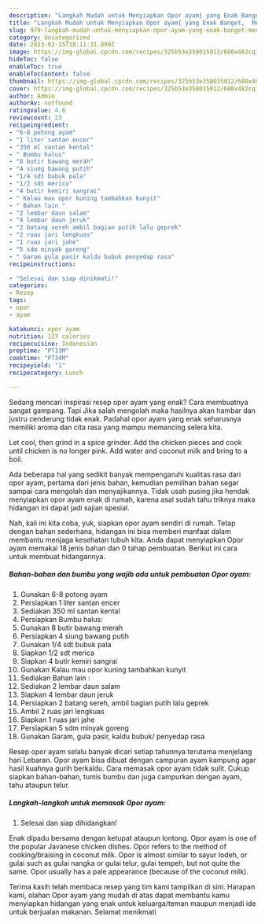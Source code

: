 ```yaml
---
description: "Langkah Mudah untuk Menyiapkan Opor ayam{ yang Enak Banget,  Menu Buat lebaran"
title: "Langkah Mudah untuk Menyiapkan Opor ayam{ yang Enak Banget,  Menu Buat lebaran"
slug: 979-langkah-mudah-untuk-menyiapkan-opor-ayam-yang-enak-banget-menu-buat-lebaran
category: Uncategorized
date: 2023-02-15T18:11:31.899Z
image: https://img-global.cpcdn.com/recipes/325b53e358015912/680x482cq70/opor-ayam-foto-resep-utama.jpg
hideToc: false
enableToc: true
enableTocContent: false
thumbnail: https://img-global.cpcdn.com/recipes/325b53e358015912/680x482cq70/opor-ayam-foto-resep-utama.jpg
cover: https://img-global.cpcdn.com/recipes/325b53e358015912/680x482cq70/opor-ayam-foto-resep-utama.jpg
author: Admin
authorAv: notfound
ratingvalue: 4.6
reviewcount: 23
recipeingredient:
- "6-8 potong ayam"
- "1 liter santan encer"
- "350 ml santan kental"
- " Bumbu halus"
- "8 butir bawang merah"
- "4 siung bawang putih"
- "1/4 sdt bubuk pala"
- "1/2 sdt merica"
- "4 butir kemiri sangrai"
- " Kalau mau opor kuning tambahkan kunyit"
- " Bahan lain "
- "2 lembar daun salam"
- "4 lembar daun jeruk"
- "2 batang sereh ambil bagian putih lalu geprek"
- "2 ruas jari lengkuas"
- "1 ruas jari jahe"
- "5 sdm minyak goreng"
- " Garam gula pasir kaldu bubuk penyedap rasa"
recipeinstructions:

- "Selesai dan siap dinikmati!"
categories:
- Resep
tags:
- opor
- ayam

katakunci: opor ayam 
nutrition: 127 calories
recipecuisine: Indonesian
preptime: "PT13M"
cooktime: "PT34M"
recipeyield: "1"
recipecategory: Lunch

---
```



Sedang mencari inspirasi resep opor ayam yang enak? Cara membuatnya sangat gampang. Tapi Jika salah mengolah maka hasilnya akan hambar dan justru cenderung tidak enak. Padahal opor ayam yang enak seharusnya memiliki aroma dan cita rasa yang mampu memancing selera kita.


Let cool, then grind in a spice grinder. Add the chicken pieces and cook until chicken is no longer pink. Add water and coconut milk and bring to a boil.

Ada beberapa hal yang sedikit banyak mempengaruhi kualitas rasa dari opor ayam, pertama dari jenis bahan, kemudian pemilihan bahan segar sampai cara mengolah dan menyajikannya. Tidak usah pusing jika hendak menyiapkan opor ayam enak di rumah, karena asal sudah tahu triknya maka hidangan ini dapat jadi sajian spesial.


Nah, kali ini kita coba, yuk, siapkan opor ayam sendiri di rumah. Tetap dengan bahan sederhana, hidangan ini bisa memberi manfaat dalam membantu menjaga kesehatan tubuh kita. Anda dapat menyiapkan Opor ayam memakai 18 jenis bahan dan 0 tahap pembuatan. Berikut ini cara untuk membuat hidangannya.

<!--inarticleads1-->

##### Bahan-bahan dan bumbu yang wajib ada untuk pembuatan Opor ayam:

1. Gunakan 6-8 potong ayam
1. Persiapkan 1 liter santan encer
1. Sediakan 350 ml santan kental
1. Persiapkan  Bumbu halus:
1. Gunakan 8 butir bawang merah
1. Persiapkan 4 siung bawang putih
1. Gunakan 1/4 sdt bubuk pala
1. Siapkan 1/2 sdt merica
1. Siapkan 4 butir kemiri sangrai
1. Gunakan  Kalau mau opor kuning tambahkan kunyit
1. Sediakan  Bahan lain :
1. Sediakan 2 lembar daun salam
1. Siapkan 4 lembar daun jeruk
1. Persiapkan 2 batang sereh, ambil bagian putih lalu geprek
1. Ambil 2 ruas jari lengkuas
1. Siapkan 1 ruas jari jahe
1. Persiapkan 5 sdm minyak goreng
1. Gunakan  Garam, gula pasir, kaldu bubuk/ penyedap rasa


Resep opor ayam selalu banyak dicari setiap tahunnya terutama menjelang hari Lebaran. Opor ayam bisa dibuat dengan campuran ayam kampung agar hasil kuahnya gurih berkaldu. Cara memasak opor ayam tidak sulit. Cukup siapkan bahan-bahan, tumis bumbu dan juga campurkan dengan ayam, tahu ataupun telur. 

<!--inarticleads2-->

##### Langkah-langkah untuk memasak Opor ayam:


1. Selesai dan siap dihidangkan!

Enak dipadu bersama dengan ketupat ataupun lontong. Opor ayam is one of the popular Javanese chicken dishes. Opor refers to the method of cooking/braising in coconut milk. Opor is almost similar to sayur lodeh, or gulai such as gulai nangka or gulai telur, gulai tempeh, but not quite the same. Opor usually has a pale appearance (because of the coconut milk). 

Terima kasih telah membaca resep yang tim kami tampilkan di sini. Harapan kami, olahan Opor ayam yang mudah di atas dapat membantu kamu menyiapkan hidangan yang enak untuk keluarga/teman maupun menjadi ide untuk berjualan makanan. Selamat menikmati
